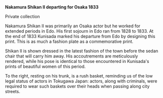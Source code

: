 **Nakamura Shikan II departing for Osaka 1833**

Private collection

Nakamura Shikan II was primarily an Osaka actor but he worked for extended periods in Edo. His first sojourn in Edo ran from 1828 to 1833. At the end of 1833 Kunisada marked his departure from Edo by designing this print. This is as much a fashion plate as a commemorative print.

Shikan II is shown dressed in the latest fashion of the town before the sedan chair that will carry him away. His accoutrements are meticulously rendered, while his pose is identical to those encountered in Kunisada's prints of beautiful women of this period.

To the right, resting on his trunk, is a rush basket, reminding us of the low legal status of actors in Tokugawa Japan: actors, along with criminals, were required to wear such baskets over their heads when passing along city streets.
